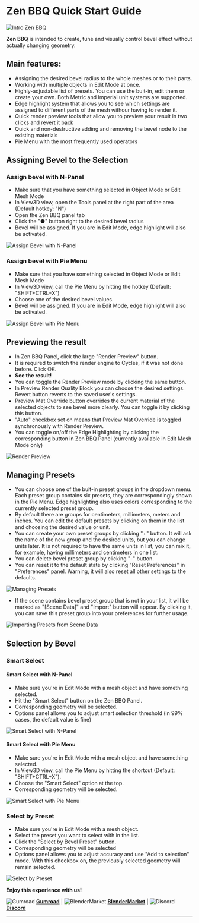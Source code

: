# Zen BBQ Quick Start Guide

![Intro Zen BBQ](img/IntroBBQ.png)
<!-- blank line -->
<!-- <div style="position: relative; width: 100%; height: 0; padding-bottom: 56.25%;">
<iframe width="1018" height="573" src="https://www.youtube.com/embed/iI1JWrOn2ys" title="YouTube video player" style="position: absolute; top: 0; left: 0; width: 100%; height: 100%;" allowfullscreen="" seamless="" frameborder="0"></iframe>
</div> -->
<!-- blank line -->
<!--
**Zen BBQ** is intended to create, tune and visually control bevel effect without actually changing geometry.

In contrast to traditional way, it does not require setting up supporting loops or accurately connect parts.

Instead, Zen BBQ uses Cycles render engine and Blender Bevel Shader Node to render the effect and its carefully crafted set of tools will give you full control over it with less effort.

It is great to make quick renders for sketches or bake basic normal maps for gamedev lowpoly models.

**Zen BBQ — Build Bevel Quickly!**
-->

**Zen BBQ** is intended to create, tune and visually control bevel effect without actually changing geometry.
## Main features:
- Assigning the desired bevel radius to the whole meshes or to their parts.
- Working with multiple objects in Edit Mode at once.
- Highly-adjustable list of presets. You can use the buit-in, edit them or create your own. Both Metric and Imperial unit systems are supported.
- Edge highlight system that allows you to see which settings are assigned to different parts of the mesh withour having to render it.
- Quick render preview tools that allow you to preview your result in two clicks and revert it back
- Quick and non-destructive adding and removing the bevel node to the existing materials
- Pie Menu with the most frequently used operators


## Assigning Bevel to the Selection

### Assign bevel with N-Panel

- Make sure that you have something selected in Object Mode or Edit Mesh Mode
- In View3D view, open the Tools panel at the right part of the area (Default hotkey: "N")
- Open the Zen BBQ panel tab
- Click the "●" button right to the desired bevel radius
- Bevel will be assigned. If you are in Edit Mode, edge highlight will also be activated.

![Assign Bevel with N-Panel](img/bbq-screens/quickstart/assign-bevel-panel.gif)

### Assign bevel with Pie Menu

- Make sure that you have something selected in Object Mode or Edit Mesh Mode
- In View3D view, call the Pie Menu by hitting the hotkey (Default: "SHIFT+CTRL+X")
- Choose one of the desired bevel values.
- Bevel will be assigned. If you are in Edit Mode, edge highlight will also be activated.

![Assign Bevel with Pie Menu](img/bbq-screens/quickstart/assign-bevel-piemenu.gif)

## Previewing the result

- In Zen BBQ Panel, click the large "Render Preview" button.
- It is required to switch the render engine to Cycles, if it was not done before. Click OK.
- **See the result!**
- You can toggle the Render Preview mode by clicking the same button.
- In Preview Render Quality Block you can choose the desired settings. Revert button reverts to the saved user's settings.
- Preview Mat Override button overrides the current material of the selected objects to see bevel more clearly. You can toggle it by clicking this button.
- "Auto" checkbox set on means that Preview Mat Override is toggled synchronously with Render Preview.
- You can toggle on/off the Edge Highlighting by clicking the corresponding button in Zen BBQ Panel (currently available in Edit Mesh Mode only)

![Render Preview](img/bbq-screens/quickstart/render-preview.gif)

## Managing Presets

- You can choose one of the buit-in preset groups in the dropdown menu. Each preset group contains six presets, they are correspondingly shown in the Pie Menu. Edge highlighting also uses colors corresponding to the currently selected preset group. 
- By default there are groups for centimeters, millimeters, meters and inches. You can edit the default presets by clicking on them in the list and choosing the desired value or unit.
- You can create your own preset groups by clicking "+" button. It will ask the name of the new group and the desired units, but you can change units later. It is not required to have the same units in list, you can mix it, for example, having millimeters and centimeters in one list.
- You can delete bevel preset group by clicking "-" button.
- You can reset it to the default state by clicking "Reset Preferences" in "Preferences" panel. Warning, it will also reset all other settings to the defaults.

![Managing Presets](img/bbq-screens/quickstart/manage-preferencs.gif)

- If the scene contains bevel preset group that is not in your list, it will be marked as "[Scene Data]" and "Import" button will appear. By clicking it, you can save this preset group into your preferences for further usage.

![Importing Presets from Scene Data](img/bbq-screens/quickstart/scene-data-preferences.png)

## Selection by Bevel

### Smart Select

#### Smart Select with N-Panel

- Make sure you're in Edit Mode with a mesh object and have something selected.
- Hit the "Smart Select" button on the Zen BBQ Panel.
- Corresponding geometry will be selected.
- Options panel allows you to adjust smart selection threshold (in 99% cases, the default value is fine)

![Smart Select with N-Panel](img/bbq-screens/quickstart/smart-select-panel.gif)

#### Smart Select with Pie Menu

- Make sure you're in Edit Mode with a mesh object and have something selected.
- In View3D view, call the Pie Menu by hitting the shortcut (Default: "SHIFT+CTRL+X").
- Choose the "Smart Select" option at the top.
- Corresponding geometry will be selected.

![Smart Select with Pie Menu](img/bbq-screens/quickstart/smart-select-piemenu.gif)

### Select by Preset

- Make sure you're in Edit Mode with a mesh object.
- Select the preset you want to select with in the list.
- Click the "Select by Bevel Preset" button.
- Corresponding geometry will be selected
- Options panel allows you to adjust accuracy and use "Add to selection" mode. With this checkbox on, the previously selected geometry will remain selected.

![Select by Preset](img/bbq-screens/quickstart/select-by-preset.gif)

**Enjoy this experience with us!**

![Gumroad](img/icons/services/gumroad-16.png) [**Gumroad**](https://sergeytyapkin.gumroad.com/l/zenbbq) | ![BlenderMarket](img/icons/services/blendermarket-16.png) [**BlenderMarket**](https://www.blendermarket.com/products/zen-bbq) | ![Discord](img/icons/services/discord-16.png) [**Discord**](https://discord.gg/wGpFeME)

<!-- blank line -->
----
<!-- blank line -->

